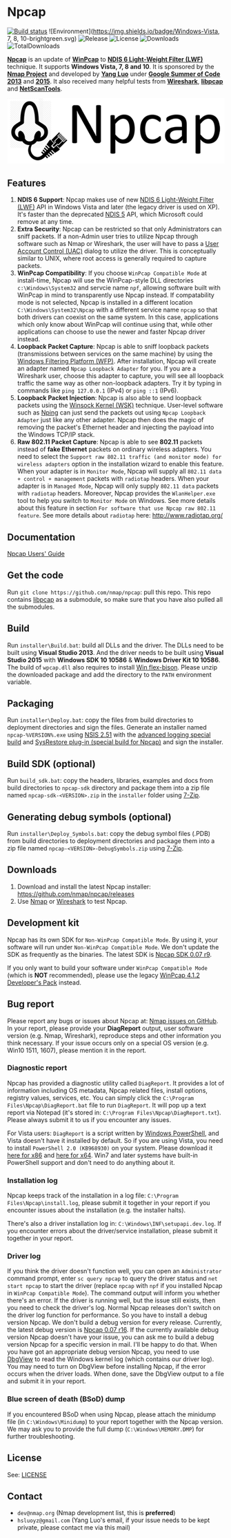 Npcap
==========

[![Build status](https://ci.appveyor.com/api/projects/status/01yoks5rn14wgny2?svg=true)](https://ci.appveyor.com/project/hsluoyz/npcap)
![Environment](https://img.shields.io/badge/Windows-Vista, 7, 8, 10-brightgreen.svg)
![Release](https://img.shields.io/github/release/nmap/npcap.svg)
![License](https://img.shields.io/github/license/nmap/npcap.svg)
![Downloads](https://img.shields.io/github/downloads/nmap/npcap/latest/total.svg)
![TotalDownloads](https://img.shields.io/github/downloads/nmap/npcap/total.svg)

[**Npcap**](http://www.npcap.org) is an update of [**WinPcap**](http://www.winpcap.org/) to [**NDIS 6 Light-Weight Filter (LWF)**](https://msdn.microsoft.com/en-us/library/windows/hardware/ff565492(v=vs.85).aspx) technique. It supports **Windows Vista, 7, 8 and 10**. It is sponsored by the [**Nmap Project**](http://nmap.org/) and developed by [**Yang Luo**](http://www.veotax.com/) under [**Google Summer of Code 2013**](https://www.google-melange.com/gsoc/project/details/google/gsoc2013/hsluoyz/5727390428823552) and [**2015**](https://www.google-melange.com/gsoc/project/details/google/gsoc2015/hsluoyz/5723971634855936). It also received many helpful tests from [**Wireshark**](https://www.wireshark.org/), [**libpcap**](https://github.com/the-tcpdump-group/libpcap) and [**NetScanTools**](http://www.netscantools.com/).

![Npcap Logo](installer/npcap-logo.png)

## Features

1. **NDIS 6 Support**: Npcap makes use of new [NDIS 6 Light-Weight Filter (LWF)](https://msdn.microsoft.com/en-us/library/windows/hardware/ff565492(v=vs.85).aspx) API in Windows Vista and later (the legacy driver is used on XP). It's faster than the deprecated [NDIS 5](https://msdn.microsoft.com/en-us/library/windows/hardware/ff557012(v=vs.85).aspx) API, which Microsoft could remove at any time.
2. **Extra Security**: Npcap can be restricted so that only Administrators can sniff packets. If a non-Admin user tries to utilize Npcap through software such as Nmap or Wireshark, the user will have to pass a [User Account Control (UAC)](http://windows.microsoft.com/en-us/windows/what-is-user-account-control#1TC=windows-7) dialog to utilize the driver. This is conceptually similar to UNIX, where root access is generally required to capture packets.
3. **WinPcap Compatibility**: If you choose ``WinPcap Compatible Mode`` at install-time, Npcap will use the WinPcap-style DLL directories ``c:\Windows\System32`` and servcie name ``npf``, allowing software built with WinPcap in mind to transparently use Npcap instead. If compatability mode is not selected, Npcap is installed in a different location ``C:\Windows\System32\Npcap`` with a different service name ``npcap`` so that both drivers can coexist on the same system. In this case, applications which only know about WinPcap will continue using that, while other applications can choose to use the newer and faster Npcap driver instead.
4. **Loopback Packet Capture**: Npcap is able to sniff loopback packets (transmissions between services on the same machine) by using the [Windows Filtering Platform (WFP)](https://msdn.microsoft.com/en-us/library/windows/desktop/aa366510(v=vs.85).aspx). After installation, Npcap will create an adapter named ``Npcap Loopback Adapter`` for you. If you are a Wireshark user, choose this adapter to capture, you will see all loopback traffic the same way as other non-loopback adapters. Try it by typing in commands like ``ping 127.0.0.1`` (IPv4) or ``ping ::1`` (IPv6).
5. **Loopback Packet Injection**: Npcap is also able to send loopback packets using the [Winsock Kernel (WSK)](https://msdn.microsoft.com/en-us/library/windows/hardware/ff556958(v=vs.85).aspx) technique. User-level software such as [Nping](https://nmap.org/nping/) can just send the packets out using ``Npcap Loopback Adapter`` just like any other adapter. Npcap then does the magic of removing the packet's Ethernet header and injecting the payload into the Windows TCP/IP stack.
6. **Raw 802.11 Packet Capture**: Npcap is able to see **802.11** packets instead of **fake Ethernet** packets on ordinary wireless adapters. You need to select the ``Support raw 802.11 traffic (and monitor mode) for wireless adapters`` option in the installation wizard to enable this feature. When your adapter is in ``Monitor Mode``, Npcap will supply all ``802.11 data + control + management`` packets with ``radiotap`` headers. When your adapter is in ``Managed Mode``, Npcap will only supply ``802.11 data`` packets with ``radiotap`` headers. Moreover, Npcap provides the ``WlanHelper.exe`` tool to help you switch to ``Monitor Mode`` on Windows. See more details about this feature in section ``For software that use Npcap raw 802.11 feature``. See more details about ``radiotap`` here: http://www.radiotap.org/

## Documentation

[Npcap Users' Guide](https://htmlpreview.github.io/?https://github.com/nmap/npcap/blob/master/docs/npcap-guide-wrapper.html)

## Get the code

Run ``git clone https://github.com/nmap/npcap``: pull this repo. This repo contains [libpcap](https://github.com/the-tcpdump-group/libpcap) as a submodule, so make sure that you have also pulled all the submodules.

## Build

Run ``installer\Build.bat``: build all DLLs and the driver. The DLLs need to be built using **Visual Studio 2013**. And the driver needs to be built using **Visual Studio 2015** with **Windows SDK 10 10586** & **Windows Driver Kit 10 10586**. The build of ``wpcap.dll`` also requires to install [Win flex-bison](https://sourceforge.net/projects/winflexbison/). Please unzip the downloaded package and add the directory to the ``PATH`` environment variable.

## Packaging

Run ``installer\Deploy.bat``: copy the files from build directories to deployment directories and sign the files. Generate an installer named ``npcap-%VERSION%.exe`` using [NSIS 2.51](http://nsis.sourceforge.net/Main_Page) with the [advanced logging special build](http://nsis.sourceforge.net/Special_Builds#Advanced_logging) and [SysRestore plug-in (special build for Npcap)](https://github.com/hsluoyz/SysRestore) and sign the installer.

## Build SDK (optional)

Run ``build_sdk.bat``: copy the headers, libraries, examples and docs from build directories to ``npcap-sdk`` directory and package them into a zip file named ``npcap-sdk-<VERSION>.zip`` in the ``installer`` folder using [7-Zip](http://www.7-zip.org/).

## Generating debug symbols (optional)

Run ``installer\Deploy_Symbols.bat``: copy the debug symbol files (.PDB) from build directories to deployment directories and package them into a zip file named ``npcap-<VERSION>-DebugSymbols.zip`` using [7-Zip](http://www.7-zip.org/).

## Downloads

1. Download and install the latest Npcap installer: https://github.com/nmap/npcap/releases
2. Use [Nmap](https://nmap.org/) or [Wireshark](https://www.wireshark.org/) to test Npcap.

## Development kit

Npcap has its own SDK for ``Non-WinPcap Compatible Mode``. By using it, your software will run under ``Non-WinPcap Compatible Mode``. We don't update the SDK as frequently as the binaries. The latest SDK is [Npcap SDK 0.07 r9](https://github.com/nmap/npcap/releases/tag/v0.07-r9).

If you only want to build your software under ``WinPcap Compatible Mode`` (which is **NOT** recommended), please use the legacy [WinPcap 4.1.2 Developer's Pack](http://www.winpcap.org/devel.htm) instead.

## Bug report

Please report any bugs or issues about Npcap at: [Nmap issues on GitHub](https://github.com/nmap/nmap/issues). In your report, please provide your **DiagReport** output, user software version (e.g. Nmap, Wireshark), reproduce steps and other information you think necessary. If your issue occurs only on a special OS version (e.g. Win10 1511, 1607), please mention it in the report.

### Diagnostic report ###

Npcap has provided a diagnostic utility called ``DiagReport``. It provides a lot of information including OS metadata, Npcap related files, install options, registry values, services, etc. You can simply click the ``C:\Program Files\Npcap\DiagReport.bat`` file to run ``DiagReport``. It will pop up a text report via Notepad (it's stored in: ``C:\Program Files\Npcap\DiagReport.txt``). Please always submit it to us if you encounter any issues.

For Vista users: ``DiagReport`` is a script written by [Windows PowerShell](https://msdn.microsoft.com/en-us/powershell/mt173057.aspx), and Vista doesn't have it installed by default. So if you are using Vista, you need to install ``PowerShell 2.0 (KB968930)`` on your system. Please download it [here for x86](https://www.microsoft.com/en-hk/download/details.aspx?id=9864) and [here for x64](https://www.microsoft.com/en-us/download/details.aspx?id=9239). Win7 and later systems have built-in PowerShell support and don't need to do anything about it.

### Installation log

Npcap keeps track of the installation in a log file: ``C:\Program Files\Npcap\install.log``, please submit it together in your report if you encounter issues about the installation (e.g. the installer halts).

There's also a driver installation log in: ``C:\Windows\INF\setupapi.dev.log``. If you encounter errors about the driver/service installation, please submit it together in your report.

### Driver log

If you think the driver doesn't function well, you can open an ``Administrator`` command prompt, enter ``sc query npcap`` to query the driver status and ``net start npcap`` to start the driver (replace ``npcap`` with ``npf`` if you installed Npcap in ``WinPcap Compatible Mode``). The command output will inform you whether there's an error. If the driver is running well, but the issue still exists, then you need to check the driver's log. Normal Npcap releases don't switch on the driver log function for performance. So you have to install a debug version Npcap. We don't build a debug version for every release. Currently, the latest debug version is [Npcap 0.07 r16](https://github.com/nmap/npcap/releases/tag/v0.07-r16). If the currently available debug version Npcap doesn't have your issue, you can ask me to build a debug version Npcap for a specific version in mail. I'll be happy to do that. When you have got an appropriate debug version Npcap, you need to use [DbgView](https://technet.microsoft.com/en-us/sysinternals/debugview.aspx) to read the Windows kernel log (which contains our driver log). You may need to turn on DbgView before installing Npcap, if the error occurs when the driver loads. When done, save the DbgView output to a file and submit it in your report.

### Blue screen of death (BSoD) dump

If you encountered BSoD when using Npcap, please attach the minidump file (in ``C:\Windows\Minidump``) to your report together with the Npcap version. We may ask you to provide the full dump (``C:\Windows\MEMORY.DMP``) for further troubleshooting.

## License

See: [LICENSE](https://github.com/nmap/npcap/blob/master/LICENSE)

## Contact

* ``dev@nmap.org`` (Nmap development list, this is **preferred**)
* ``hsluoyz@gmail.com`` (Yang Luo's email, if your issue needs to be kept private, please contact me via this mail)
